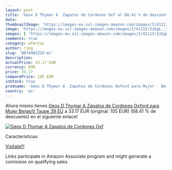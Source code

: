 ```yaml
---
layout: post
title: 'Geox D Thymar A  Zapatos de Cordones Oxf al 68.41 % de descuento'
date: 
thumbnailImage: 'https://images-eu.ssl-images-amazon.com/images/I/4111Ir2zGgL._SL200_.jpg'
image: 'https://images-eu.ssl-images-amazon.com/images/I/4111Ir2zGgL._SL200_.jpg'
images: [ 'https://images-eu.ssl-images-amazon.com/images/I/4111Ir2zGgL._SL200_.jpg' ]
comments: true
category: ofertas
author: ring
slug: 'B074H82Z2X-es'
description:
actualPrice: 33.17 EUR
currency: EUR
price: 33.17
comparePrice: 105 EUR
inStock: true
prodname: 'Geox D Thymar A  Zapatos de Cordones Oxford para Mujer   Beige/lt Taupe   39 EU'
country: 'es'
---
```


Ahora mismo tienes [Geox D Thymar A  Zapatos de Cordones Oxford para Mujer   Beige/lt Taupe   39 EU](https://www.amazon.es/dp/B074H82Z2X/?tag=tolees-21) a 33.17 EUR (original: 105 EUR) (68.41 %  de descuento) en el siguiente enlace!

[![Geox D Thymar A  Zapatos de Cordones Oxf](https://images-eu.ssl-images-amazon.com/images/I/4111Ir2zGgL._SL200_.jpg)](https://www.amazon.es/dp/B074H82Z2X/?tag=tolees-21)

Características:


[Visítala!!!](https://www.amazon.es/dp/B074H82Z2X/?tag=tolees-21)

Links participate in Amazon Associate program and might generate a comission on qualifying sales
